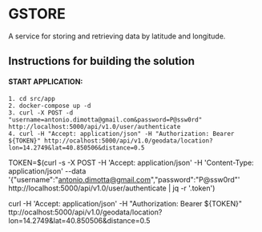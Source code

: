 # GSTORE
A service for storing and retrieving data by latitude and longitude.

## Instructions for building the solution

#### START APPLICATION:
    1. cd src/app
    2. docker-compose up -d
    3. curl -X POST -d "username=antonio.dimotta@gmail.com&password=P@ssw0rd" http://localhost:5000/api/v1.0/user/authenticate
    4. curl -H "Accept: application/json" -H "Authorization: Bearer ${TOKEN}" http://ocalhost:5000/api/v1.0/geodata/location?lon=14.2749&lat=40.850506&distance=0.5


TOKEN=$(curl -s -X POST -H 'Accept: application/json' -H 'Content-Type: application/json' --data '{"username":"antonio.dimotta@gmail.com","password":"P@ssw0rd"' http://localhost:5000/api/v1.0/user/authenticate | jq -r '.token')

curl -H 'Accept: application/json' -H "Authorization: Bearer ${TOKEN}" ttp://ocalhost:5000/api/v1.0/geodata/location?lon=14.2749&lat=40.850506&distance=0.5